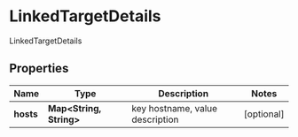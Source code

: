 

# LinkedTargetDetails

LinkedTargetDetails

## Properties

| Name | Type | Description | Notes |
|------------ | ------------- | ------------- | -------------|
|**hosts** | **Map&lt;String, String&gt;** | key hostname, value description |  [optional] |



